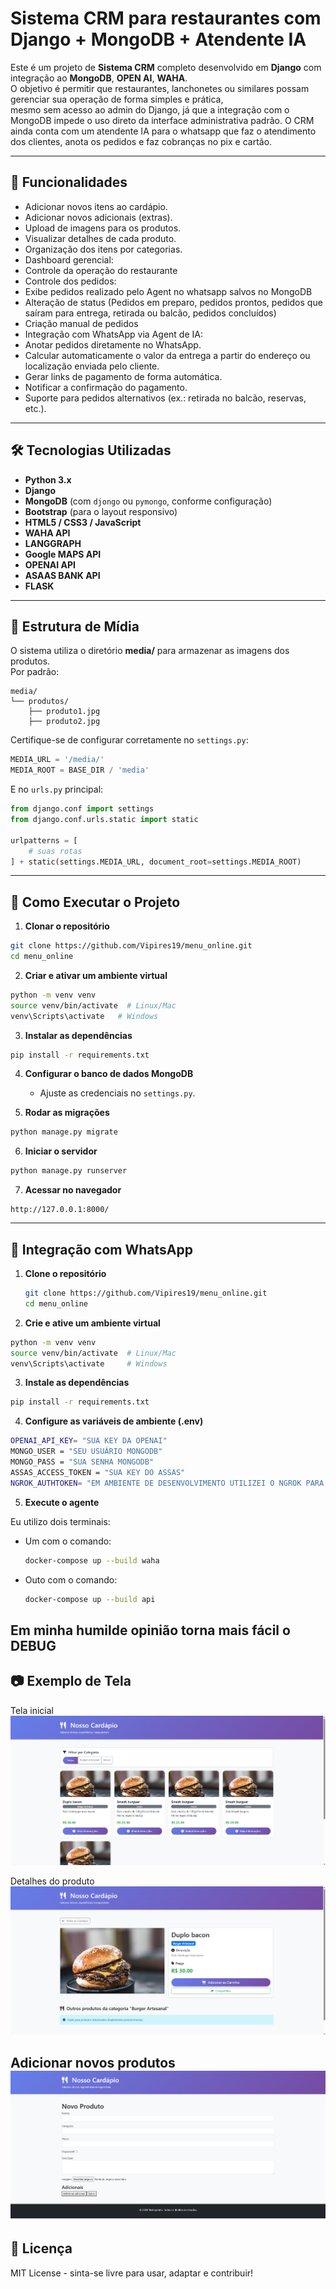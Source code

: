 # Sistema CRM para restaurantes com Django + MongoDB + Atendente IA

Este é um projeto de **Sistema CRM** completo desenvolvido em **Django** com integração ao **MongoDB**, **OPEN AI**, **WAHA**.  
O objetivo é permitir que restaurantes, lanchonetes ou similares possam gerenciar sua operação de forma simples e prática,  
mesmo sem acesso ao admin do Django, já que a integração com o MongoDB impede o uso direto da interface administrativa padrão.
O CRM ainda conta com um atendente IA para o whatsapp que faz o atendimento dos clientes, anota os pedidos e faz cobranças no pix e cartão.

---

## 📌 Funcionalidades
- Adicionar novos itens ao cardápio.
- Adicionar novos adicionais (extras).
- Upload de imagens para os produtos.
- Visualizar detalhes de cada produto.
- Organização dos itens por categorias.
- Dashboard gerencial:
 - Controle da operação do restaurante
- Controle dos pedidos:
 - Exibe pedidos realizado pelo Agent no whatsapp salvos no MongoDB
 - Alteração de status (Pedidos em preparo, pedidos prontos, pedidos que saíram para entrega, retirada ou balcão, pedidos concluídos)
 - Criação manual de pedidos
- Integração com WhatsApp via Agent de IA:
 - Anotar pedidos diretamente no WhatsApp.
 - Calcular automaticamente o valor da entrega a partir do endereço ou localização enviada pelo cliente.
 - Gerar links de pagamento de forma automática.
 - Notificar a confirmação do pagamento.
 - Suporte para pedidos alternativos (ex.: retirada no balcão, reservas, etc.).

---

## 🛠 Tecnologias Utilizadas
- **Python 3.x**
- **Django**
- **MongoDB** (com `djongo` ou `pymongo`, conforme configuração)
- **Bootstrap** (para o layout responsivo)
- **HTML5 / CSS3 / JavaScript**
- **WAHA API**
- **LANGGRAPH**
- **Google MAPS API**
- **OPENAI API**
- **ASAAS BANK API**
- **FLASK**

---

## 📂 Estrutura de Mídia
O sistema utiliza o diretório **media/** para armazenar as imagens dos produtos.  
Por padrão:
```
media/
└── produtos/
    ├── produto1.jpg
    ├── produto2.jpg
```
Certifique-se de configurar corretamente no `settings.py`:
```python
MEDIA_URL = '/media/'
MEDIA_ROOT = BASE_DIR / 'media'
```

E no `urls.py` principal:
```python
from django.conf import settings
from django.conf.urls.static import static

urlpatterns = [
    # suas rotas
] + static(settings.MEDIA_URL, document_root=settings.MEDIA_ROOT)
```

---

## 🚀 Como Executar o Projeto

1. **Clonar o repositório**
```bash
git clone https://github.com/Vipires19/menu_online.git
cd menu_online
```

2. **Criar e ativar um ambiente virtual**
```bash
python -m venv venv
source venv/bin/activate  # Linux/Mac
venv\Scripts\activate   # Windows
```

3. **Instalar as dependências**
```bash
pip install -r requirements.txt
```

4. **Configurar o banco de dados MongoDB**  
   - Ajuste as credenciais no `settings.py`.

5. **Rodar as migrações**
```bash
python manage.py migrate
```

6. **Iniciar o servidor**
```bash
python manage.py runserver
```

7. **Acessar no navegador**
```
http://127.0.0.1:8000/
```

---
## 📱 Integração com WhatsApp

1. **Clone o repositório**
   ```bash
   git clone https://github.com/Vipires19/menu_online.git
   cd menu_online

2. **Crie e ative um ambiente virtual**
  ```bash
  python -m venv venv
  source venv/bin/activate  # Linux/Mac
  venv\Scripts\activate     # Windows
  ```

3. **Instale as dependências**
  ``` bash
  pip install -r requirements.txt
  ```

4. **Configure as variáveis de ambiente (.env)**
  ``` bash
  OPENAI_API_KEY= "SUA KEY DA OPENAI"
  MONGO_USER = "SEU USUÁRIO MONGODB"
  MONGO_PASS = "SUA SENHA MONGODB"
  ASSAS_ACCESS_TOKEN = "SUA KEY DO ASSAS"
  NGROK_AUTHTOKEN= "EM AMBIENTE DE DESENVOLVIMENTO UTILIZEI O NGROK PARA GERAR UM DOMÍNIO HTTPS PARA O WEBHOOK DO ASSAS ENTÃO É NECESSÁRIO O AUTHTOKEN DO NGROK"
  ```

5. **Execute o agente**

 Eu utilizo dois terminais:
  - Um com o comando:
     ``` bash
     docker-compose up --build waha
     ```
  - Outo com o comando:
     ``` bash
     docker-compose up --build api
     ```

Em minha humilde opinião torna mais fácil o DEBUG
---

## 📷 Exemplo de Tela
Tela inicial
![Início](docs/images/inicio.png)

Detalhes do produto
![Detalhes do produto](docs/images/detalhes.png)

Adicionar novos produtos
![Adicionar novos produtos](docs/images/adicionar_produto.png)
---

## 📄 Licença
MIT License - sinta-se livre para usar, adaptar e contribuir!

